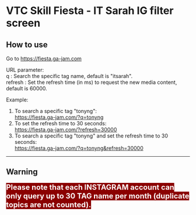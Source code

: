 # VTC Skill Fiesta - IT Sarah IG filter screen

## How to use

Go to https://fiesta.ga-jam.com

URL parameter:<br>
q : Search the specific tag name, default is "itsarah".<br>
refresh : Set the refresh time (in ms) to request the new media content, default is 60000. 

Example: 
1. To search a specific tag "tonyng":<br>https://fiesta.ga-jam.com/?q=tonyng
2. To set the refresh time to 30 seconds:<br>https://fiesta.ga-jam.com/?refresh=30000
3. To search a specific tag "tonyng" and set the refresh time to 30 seconds:<br>https://fiesta.ga-jam.com/?q=tonyng&refresh=30000

<hr>

## Warning
<span style="background-color:darkred; color:white; font-weight:bold; font-size:20px;">Please note that each INSTAGRAM account can only query up to 30 TAG name per month (duplicate topics are not counted).</span>
